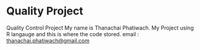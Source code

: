 # Quality Project
Quality Control Project
My name is Thanachai Phatiwach.
My Project using R langauge and this is where the code stored.
email : thanachai.phatiwach@gmail.com
